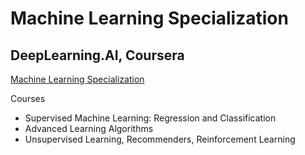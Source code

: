 # Machine Learning Specialization

## DeepLearning.AI, Coursera

[Machine Learning Specialization](https://www.coursera.org/specializations/machine-learning-introduction)

Courses
- Supervised Machine Learning: Regression and Classification
- Advanced Learning Algorithms
- Unsupervised Learning, Recommenders, Reinforcement Learning
